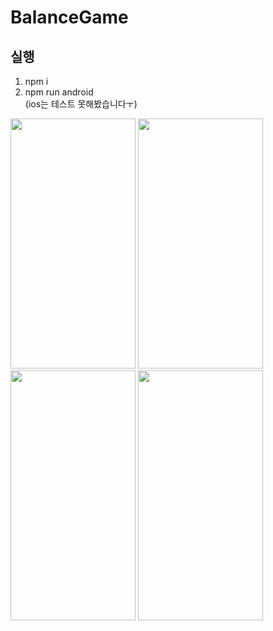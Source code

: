 # BalanceGame

## 실행
1. npm i  
2. npm run android  
  (ios는 테스트 못해봤습니다ㅜ)
<p align="left">
  <img src="https://user-images.githubusercontent.com/62636978/138480808-afd445de-67a0-4cd9-a853-1fbda73f4587.png"  width="200" height="400"/>
  <img src="https://user-images.githubusercontent.com/62636978/138481160-39439766-d379-45a9-ab89-b5daf94cc4e8.png"  width="200" height="400"/>
  <img src="https://user-images.githubusercontent.com/62636978/138481203-faa154fd-0792-41f5-8d39-a5d71e05958d.png"  width="200" height="400"/>
  <img src="https://user-images.githubusercontent.com/62636978/138481258-67c1af69-0c37-4c09-8d5f-bd21a8eff2c0.png"  width="200" height="400"/>
</p>

